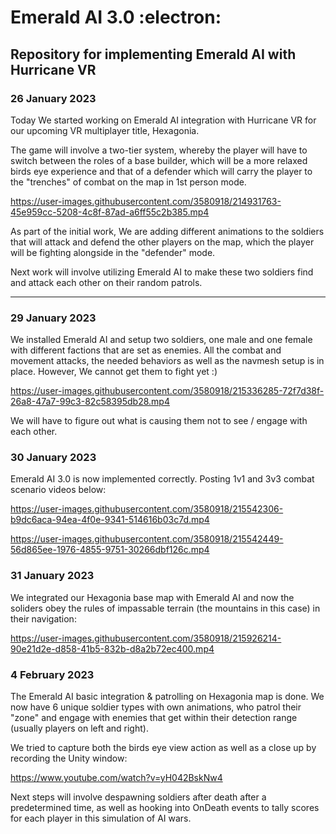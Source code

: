 # Emerald AI 3.0 :electron:
## Repository for implementing Emerald AI with Hurricane VR

### **26 January 2023**

Today We started working on Emerald AI integration with Hurricane VR for our upcoming VR multiplayer title, Hexagonia.

The game will involve a two-tier system, whereby the player will have to switch between the roles of a base builder, which will be a more relaxed birds eye experience and that of a defender which will carry the player to the "trenches" of combat on the map in 1st person mode.



https://user-images.githubusercontent.com/3580918/214931763-45e959cc-5208-4c8f-87ad-a6ff55c2b385.mp4

As part of the initial work, We are adding different animations to the soldiers that will attack and defend the other players on the map, which the player will be fighting alongside in the "defender" mode. 

Next work will involve utilizing Emerald AI to make these two soldiers find and attack each other on their random patrols.

---

### **29 January 2023**

We installed Emerald AI and setup two soldiers, one male and one female with different factions that are set as enemies. All the combat and movement attacks, the needed behaviors as well as the navmesh setup is in place. However, We cannot get them to fight yet :)



https://user-images.githubusercontent.com/3580918/215336285-72f7d38f-26a8-47a7-99c3-82c58395db28.mp4

We will have to figure out what is causing them not to see / engage with each other.

### **30 January 2023**

Emerald AI 3.0 is now implemented correctly. Posting 1v1 and 3v3 combat scenario videos below:


https://user-images.githubusercontent.com/3580918/215542306-b9dc6aca-94ea-4f0e-9341-514616b03c7d.mp4


https://user-images.githubusercontent.com/3580918/215542449-56d865ee-1976-4855-9751-30266dbf126c.mp4


### **31 January 2023**

We integrated our Hexagonia base map with Emerald AI and now the soliders obey the rules of impassable terrain (the mountains in this case) in their navigation:


https://user-images.githubusercontent.com/3580918/215926214-90e21d2e-d858-41b5-832b-d8a2b72ec400.mp4


### **4 February 2023**

The Emerald AI basic integration & patrolling on Hexagonia map is done. We now have 6 unique soldier types with own animations, who patrol their "zone" and engage with enemies that get within their detection range (usually players on left and right). 

We tried to capture both the birds eye view action as well as a close up by recording the Unity window:

https://www.youtube.com/watch?v=yH042BskNw4

Next steps will involve despawning soldiers after death after a predetermined time, as well as hooking into OnDeath events to tally scores for each player in this simulation of AI wars.
